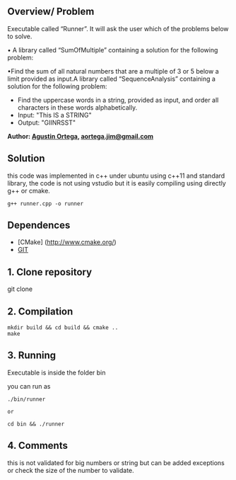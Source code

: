 ## Overview/ Problem
Executable called “Runner”. It will ask the user which of the problems below to solve.

• A library called “SumOfMultiple” containing a solution for the following problem:

•Find the sum of all natural numbers that are a multiple of 3 or 5 below a limit provided
as input.A library called “SequenceAnalysis” containing a solution for the following problem:
- Find the uppercase words in a string, provided as input, and order all characters in these
words alphabetically.
- Input: "This IS a STRING"
- Output: "GIINRSST"


**Author: [Agustin Ortega](https://github.com/agusorte), aortega.jim@gmail.com**

## Solution
this code was implemented in c++ under ubuntu using c++11 and standard library, the code is not using vstudio but it is easily compiling using directly g++ or cmake.

	g++ runner.cpp -o runner


## Dependences

- [CMake] (http://www.cmake.org/) 
- [GIT](https://git-scm.com/)



## 1. Clone repository

git clone 


## 2. Compilation

	mkdir build && cd build && cmake ..
	make



## 3. Running

Executable is inside the folder bin

you can run as

	./bin/runner

	or

	cd bin && ./runner




## 4. Comments

this is not validated for big numbers or string but can be added exceptions or check the size of the number to validate.

